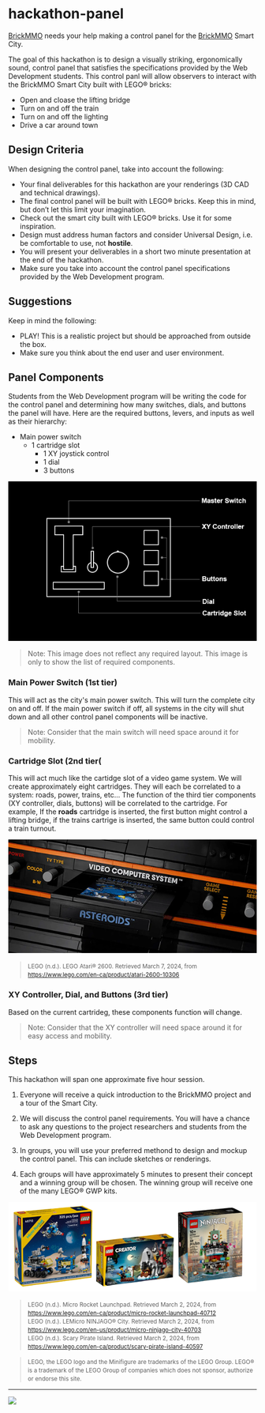 # hackathon-panel

<style>@import url("//readme.codeadam.ca/readme.css");</style>

[BrickMMO](http://brickmmo.com/) needs your help making a control panel for the [BrickMMO](https://brickmmo.com/) Smart City. 

The goal of this hackathon is to design a visually striking, ergonomically sound, control panel that satisfies the specifications provided by the Web Development students. This control panl will allow observers to interact with the BrickMMO Smart City built with LEGO® bricks:

 - Open and cloase the lifting bridge
 - Turn on and off the train
 - Turn on and off the lighting
 - Drive a car around town

## Design Criteria

When designing the control panel, take into account the following:

- Your final deliverables for this hackathon are your renderings (3D CAD and technical drawings).
- The final control panel will be built with LEGO® bricks. Keep this in mind, but don’t let this limit your imagination.
- Check out the smart city built with LEGO® bricks. Use it for some inspiration. 
- Design must address human factors and consider Universal Design, i.e. be comfortable to use, not **hostile**.
- You will present your deliverables in a short two minute presentation at the end of the hackathon. 
- Make sure you take into account the control panel specifications provided by the Web Development program.

## Suggestions

Keep in mind the following:

- PLAY! This is a realistic project but should be approached from outside the box.
- Make sure you think about the end user and user environment.

## Panel Components

Students from the Web Development program will be writing the code for the control panel and determining how many switches, dials, and buttons the panel will have. Here are the required buttons, levers, and inputs as well as their hierarchy:

- Main power switch
    - 1 cartridge slot
        - 1 XY joystick control
        - 1 dial
        - 3 buttons
 
![Control Panel Components](images/layout.png)

> Note: This image does not reflect any required layout. This image is only to show the list of required components.
 
### Main Power Switch (1st tier)

This will act as the city's main power switch. This will turn the complete city on and off. If the main power switch if off, all systems in the city will shut down and all other control panel components will be inactive.

> Note: Consider that the main switch will need space around it for mobility.

### Cartridge Slot (2nd tier(

This will act much like the cartidge slot of a video game system. We will create approximately eight cartridges. They will each be correlated to a system: roads, power, trains, etc... The function of the third tier components (XY controller, dials, buttons) will be correlated to the cartridge. For example, If the **roads** cartridge is inserted, the first button might control a lifting bridge, if the trains cartrige is inserted, the same button could control a train turnout. 

![Cartridge System](images/atari.png)

> <small>LEGO (n.d.). LEGO Atari® 2600. Retrieved March 7, 2024, from https://www.lego.com/en-ca/product/atari-2600-10306</small>

### XY Controller, Dial, and Buttons (3rd tier)

Based on the current cartrideg, these components function will change. 

> Note: Consider that the XY controller will need space around it for easy access and mobility.

## Steps

This hackathon will span one approximate five hour session. 

1) Everyone will receive a quick introduction to the BrickMMO project and a tour of the Smart City. 

2) We will discuss the control panel requirements. You will have a chance to ask any questions to the project researchers and students from the Web Development program. 
  
3) In groups, you will use your preferred methond to design and mockup the control panel. This can include sketches or renderings.

4) Each groups will have approximately 5 minutes to present their concept and a winning group will be chosen. The winning group will receive one of the many LEGO® GWP kits. 

![LEGO® GWP](images/lego-gwp.png)

> <small>LEGO (n.d.). Micro Rocket Launchpad. Retrieved March 2, 2024, from https://www.lego.com/en-ca/product/micro-rocket-launchpad-40712  
> LEGO (n.d.). LEMicro NINJAGO® City. Retrieved March 2, 2024, from https://www.lego.com/en-us/product/micro-ninjago-city-40703  
> LEGO (n.d.). Scary Pirate Island. Retrieved March 2, 2024, from https://www.lego.com/en-ca/product/scary-pirate-island-40597</small>

> <small>LEGO, the LEGO logo and the Minifigure are trademarks of the LEGO Group.
> LEGO® is a trademark of the LEGO Group of companies which does not sponsor, authorize or endorse this site.</small>

---

<a href="https://brickmmo.com">
<img src="https://brickmmo.com/images/brickmmo-logo-horizontal.jpg" width="100">
</a>
